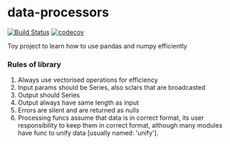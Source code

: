 # data-processors

[![Build Status](https://travis-ci.org/pkonarzewski/data-processors.svg?branch=master)](https://travis-ci.org/pkonarzewski/data-processors)
[![codecov](https://codecov.io/gh/pkonarzewski/data-processors/branch/master/graph/badge.svg)](https://codecov.io/gh/pkonarzewski/data-processors)

Toy project to learn how to use pandas and numpy efficiently

### Rules of library
1. Always use vectorised operations for efficiency
1. Input params should be Series, also sclars that are broadcasted
1. Output should Series
1. Output always have same length as input
1. Errors are silent and are returned as nulls
1. Processing funcs assume that data is in correct format, its user responsibility to keep them in correct format, although many modules have func to unify data [usually named: 'unify'].
